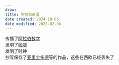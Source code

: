```yaml
---
draw:
title: 阿拉伯帝国
date created: 2024-10-06
date modified: 2025-02-06
---
```


传播了[阿拉伯数字](2%20第二大脑/1%20宇宙概念树/形式科学、数学科学/数学/阿拉伯数字.md)  
发明了[咖啡](咖啡.md)  
发明了时钟  
抄写保存了[亚里士多德](亚里士多德.md)等的作品，这些在西欧已经丢失了
